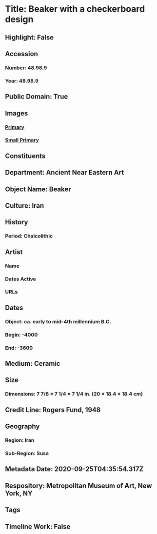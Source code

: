 # Title: Beaker with a checkerboard design
## Highlight: False
## Accession
### Number: 48.98.9
### Year: 48.98.9
## Public Domain: True
## Images
### [Primary](https://images.metmuseum.org/CRDImages/an/original/hb48_98_9.jpg)
### [Small Primary](https://images.metmuseum.org/CRDImages/an/web-large/hb48_98_9.jpg)
## Constituents
## Department: Ancient Near Eastern Art
## Object Name: Beaker
## Culture: Iran
## History
### Period: Chalcolithic
## Artist
### Name
### Dates Active
### URLs
## Dates
### Object: ca. early to mid-4th millennium B.C.
### Begin: -4000
### End: -3600
## Medium: Ceramic
## Size
### Dimensions: 7 7/8 × 7 1/4 × 7 1/4 in. (20 × 18.4 × 18.4 cm)
## Credit Line: Rogers Fund, 1948
## Geography
### Region: Iran
### Sub-Region: Susa
## Metadata Date: 2020-09-25T04:35:54.317Z
## Respository: Metropolitan Museum of Art, New York, NY
## Tags
## Timeline Work: False